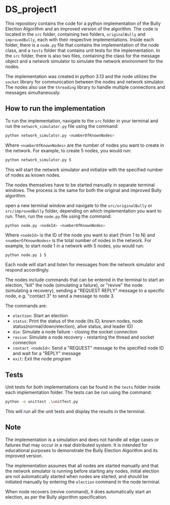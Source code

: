 # DS_project1

This repository contains the code for a python implementation of the Bully Election Algorithm and an improved version of the algorithm. The code is located in the `src` folder, containing two folders, `originalBully` and `improvedBully`, each with their respective implementations. Inside each folder, there is a `node.py` file that contains the implementation of the node class, and a `tests` folder that contains unit tests for the implementation. In the `src` folder, there is also two files, containing the class for the message object and a network simulator to simulate the network environment for the nodes.

The implementation was created in python 3.13 and the node utilizes the `socket` library for communication between the nodes and network simulator. The nodes also use the `threading` library to handle multiple connections and messages simultaneously.

## How to run the implementation

To run the implementation, navigate to the `src` folder in your terminal and run the `network_simulator.py` file using the command:

```bash
python network_simulator.py <numberOfKnownNodes> 
```

Where `<numberOfKnownNodes>` are the number of nodes you want to create in the network. For example, to create 5 nodes, you would run:

```bash
python network_simulator.py 5
```

This will start the network simulator and initialize with the specified number of nodes as known nodes.

The nodes themselves have to be started manually in separate terminal windows. The process is the same for both the original and improved Bully algorithm.

open a new terminal window and navigate to the `src/originalBully` or `src/improvedBully` folder, depending on which implementation you want to run. Then, run the `node.py` file using the command:

```bash
python node.py <nodeId> <numberOfKnownNodes>
```

Where `<nodeId>` is the ID of the node you want to start (from 1 to N) and `<numberOfKnownNodes>` is the total number of nodes in the network. For example, to start node 1 in a network with 5 nodes, you would run:
```
python node.py 1 5
```
Each node will start and listen for messages from the network simulator and respond accordingly.

The nodes include commands that can be entered in the terminal to start an election, "kill" the node (simulating a failure), or "revive" the node (simulating a recovery), sending a "REQUEST REPLY" message to a specific node, e.g. "contact 3" to send a message to node 3.

The commands are:
- `election`: Start an election
- `status`: Print the status of the node (its ID, known nodes, node status(normal/down/election), alive status, and leader ID)
- `die`: Simulate a node failure - closing the socket connection
- `revive`: Simulate a node recovery - restarting the thread and socket connection
- `contact <nodeId>`: Send a "REQUEST" message to the specified node ID and wait for a "REPLY" message
- `exit`: Exit the node program

## Tests
Unit tests for both implementations can be found in the `tests` folder inside each implementation folder. The tests can be run using the command:

```bash
python -m unittest .\unitTest.py
```
This will run all the unit tests and display the results in the terminal.

## Note 
The implementation is a simulation and does not handle all edge cases or failures that may occur in a real distributed system. It is intended for educational purposes to demonstrate the Bully Election Algorithm and its improved version.

The implementation assumes that all nodes are started manually and that the network simulator is running before starting any nodes, initial election are not automatically started when nodes are started, and should be initiated manually by entering the `election` command in the node terminal.

When node recovers (revive command), it does automatically start an election, as per the Bully algorithm specification.
